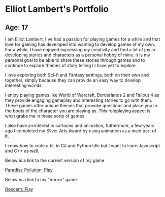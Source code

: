 # Elliot Lambert's Portfolio

## Age: 17

I am Elliot Lambert, I've had a passion for playing games for a while and that love for gaming has developed into wanting to develop games of my own. For a while, I have enjoyed expressing my creativity and find a lot of joy in developing stories and characters as a personal hobby of mine. It is my personal goal to be able to share these stories through games and to continue to explore themes of story telling I I have yet to explore. 

I love exploring both Sci-fi and Fantasy settings, both on their own and together, simply because they can provide an easy way to develop interesting worlds.

I enjoy playing games like World of Warcraft, Borderlands 2 and Fallout 4 as they provide engaging gameplay and interesting stories to go with them. These games offer unique themes that provoke questions and place you in the boots of the character you are playing as. This roleplaying aspect is what grabs me in these sorts of games.

I also have an interest in cartoons and animation, futhermore, a few years ago I completed my Silver Arts Award by using animation as a main part of it.

I know how to code a bit in C# and Python Idle but I want to learn Javascript and C++ as well. 

Below is a link to the current version of my game

<a href="game.html">Paradise Pollution: Play</a>

Below is a link to my "horror" game

<a href="WebGLBuildForPracProj/horror.html">Descent: Play</a>
